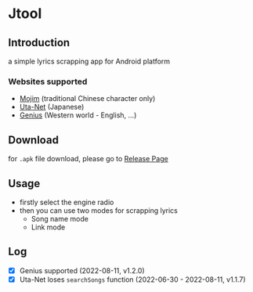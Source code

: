 # Jtool

## Introduction

a simple lyrics scrapping app for Android platform

### Websites supported

- [Mojim](http://mojim.com/twzlistF.htm) (traditional Chinese character only)
- [Uta-Net](https://www.uta-net.com/) (Japanese)
- [Genius](https://genius.com/) (Western world - English, ...)

## Download

for `.apk` file download, please go to [Release Page](https://github.com/dokosho02/Jtool/releases)

## Usage

- firstly select the engine radio
- then you can use two modes for scrapping lyrics
  - Song name mode
  - Link mode

## Log

- [x] Genius supported (2022-08-11, v1.2.0)
- [x] Uta-Net loses `searchSongs` function (2022-06-30 - 2022-08-11, v1.1.7)
